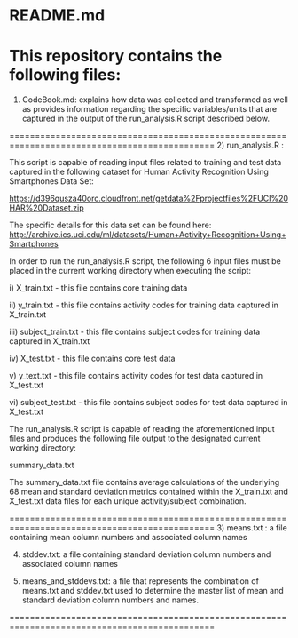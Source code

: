 README.md
==========================

This repository contains the following files:
==============================================================================================
1) CodeBook.md: explains how data was collected and transformed as well as provides
                information regarding the specific variables/units that are captured
                in the output of the run_analysis.R script described below.

==============================================================================================
2) run_analysis.R : 

This script is capable of reading input files related to training and test data captured
in the following dataset for Human Activity Recognition Using Smartphones Data Set: 

https://d396qusza40orc.cloudfront.net/getdata%2Fprojectfiles%2FUCI%20HAR%20Dataset.zip 

The specific details for this data set can be found here:
http://archive.ics.uci.edu/ml/datasets/Human+Activity+Recognition+Using+Smartphones

In order to run the run_analysis.R script, the following 6 input files must be placed in the 
current working directory when executing the script:

i) X_train.txt - this file contains core training data

ii) y_train.txt - this file contains activity codes for training data captured in X_train.txt

iii) subject_train.txt - this file contains subject codes for training data captured in X_train.txt

iv) X_test.txt - this file contains core test data

v) y_text.txt - this file contains activity codes for test data captured in X_test.txt

vi) subject_test.txt - this file contains subject codes for test data captured in X_test.txt


The run_analysis.R script is capable of reading the aforementioned input files and produces
the following file output to the designated current working directory:

summary_data.txt

The summary_data.txt file contains average calculations of the underlying 68 mean and
standard deviation metrics contained within the X_train.txt and X_test.txt data files
for each unique activity/subject combination.

==============================================================================================
3) means.txt : a file containing mean column numbers and associated column names

4) stddev.txt: a file containing standard deviation column numbers and associated column names

5) means_and_stddevs.txt: a file that represents the combination of means.txt and stddev.txt 
                          used to determine the master list of mean and standard deviation 
                          column numbers and names.
                          
==============================================================================================
